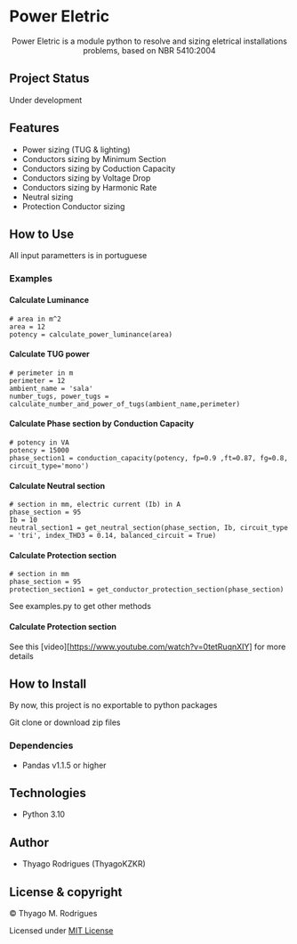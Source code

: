# Power Eletric
<p align='center' >Power Eletric is a module python to resolve and sizing eletrical installations problems, based on NBR 5410:2004</p>

## Project Status

<p>Under development</p>

## Features

- Power sizing (TUG & lighting)
- Conductors sizing by Minimum Section
- Conductors sizing by Coduction Capacity
- Conductors sizing by Voltage Drop
- Conductors sizing by Harmonic Rate
- Neutral sizing
- Protection Conductor sizing

## How to Use
<p>All input parametters is in portuguese</p>

### Examples

#### Calculate Luminance
```
# area in m^2
area = 12
potency = calculate_power_luminance(area)
```
#### Calculate TUG power
```
# perimeter in m
perimeter = 12
ambient_name = 'sala'
number_tugs, power_tugs = calculate_number_and_power_of_tugs(ambient_name,perimeter)
```

#### Calculate Phase section by Conduction Capacity
```
# potency in VA
potency = 15000
phase_section1 = conduction_capacity(potency, fp=0.9 ,ft=0.87, fg=0.8, circuit_type='mono')
```

#### Calculate Neutral section
```
# section in mm, electric current (Ib) in A
phase_section = 95
Ib = 10
neutral_section1 = get_neutral_section(phase_section, Ib, circuit_type = 'tri', index_THD3 = 0.14, balanced_circuit = True)
```

#### Calculate Protection section
```
# section in mm
phase_section = 95
protection_section1 = get_conductor_protection_section(phase_section)
```

<p>See examples.py to get other methods </p>

#### Calculate Protection section

See this [video][https://www.youtube.com/watch?v=0tetRuqnXIY] for more details

## How to Install

<p>By now, this project is no exportable to python packages </p>
<p>Git clone or download zip files</p>

### Dependencies

- Pandas v1.1.5 or higher

## Technologies

- Python 3.10

## Author

- Thyago Rodrigues (ThyagoKZKR)

## License & copyright

© Thyago M. Rodrigues

Licensed under [MIT License](LICENSE)

